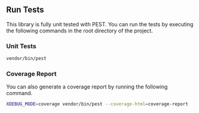## Run Tests

This library is fully unit tested with PEST. You can run the tests by executing the following commands in the root directory of the project.

### Unit Tests
```bash
vendor/bin/pest
```

### Coverage Report
You can also generate a coverage report by running the following command.
```bash
XDEBUG_MODE=coverage vendor/bin/pest --coverage-html=coverage-report
```
